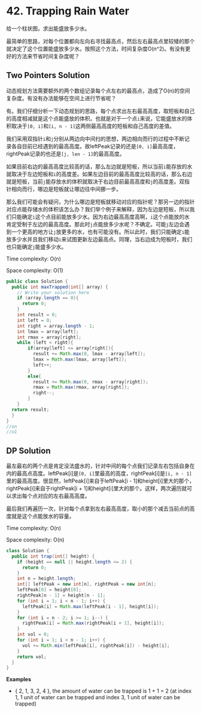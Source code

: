 # 42. Trapping Rain Water

给一个柱状图，求出能盛放多少水。

最简单的思路，对每个位置都向左向右寻找最高点，然后左右最高点里较矮的那个就决定了这个位置能盛放多少水。按照这个方法，时间复杂度O(n^2)。有没有更好的方法来节省时间复杂度呢？

## Two Pointers Solution

动态规划方法需要额外的两个数组记录每个点左右的最高点，造成了O(n)的空间复杂度。有没有办法能够在空间上进行节省呢？

有。我们仔细分析一下动态规划的思路，每个点求出左右最高高度，取短板和自己的高度相减就是这个点能盛放的体积。也就是对于一个点`i`来说，它能盛放水的体积取决于`[0, i]`和`[i, n - 1]`这两侧最高高度的短板和自己高度的差值。

我们采用双指针`i`和`j`分别从两边向中间扫的思想，两边相向而行的过程中不断记录各自目前已经遇到的最高高度。故leftPeak记录的还是`[0, i]`最高高度，rightPeak记录的也还是`[j, len - 1]`的最高高度。

如果目前右边的最高高度比较高的话，那么左边就是短板，所以当前`i`能存放的水就取决于左边短板和`i`的高度差。如果左边目前的最高高度比较高的话，那么右边就是短板，当前`j`能存放水的体积就取决于右边目前最高高度和`j`的高度差。双指针相向而行，哪边是短板就让哪边往中间挪一步。

那么我们可能会有疑问，为什么哪边是短板就移动对应的指针呢？那另一边的指针对应点能存储水的体积该怎么办？我们举个例子来解释，因为左边是短板，所以我们只能确定`i`这个点目前能放多少水。因为右边最高高度高啊，`i`这个点能放的水肯定受制于左边的最高高度。那此时`j`点能放多少水呢？不确定。可能`j`左边会遇到一个更高的地方让`j`放更多的水，也有可能没有。所以此时，我们只能确定`i`能放多少水并且我们移动`i`来试图更新左边最高点。同理，当右边成为短板时，我们也只能确定`j`能盛多少水。

Time complexity: O(n)

Space complexity: O(1)

```java
public class Solution {
  public int maxTrapped(int[] array) {
    // Write your solution here
    if (array.length == 0){
      return 0;
    }
    int result = 0;
    int left = 0;
    int right = array.length - 1;
    int lmax = array[left];
    int rmax = array[right];
    while (left < right){
        if(array[left] <= array[right]){
          result += Math.max(0, lmax - array[left]);
          lmax = Math.max(lmax, array[left]);
          left++;
        } 
        else{
          result += Math.max(0, rmax - array[right]);
          rmax = Math.max(rmax, array[right]);
          right--;
        }
    }
  return result; 
  }
}
//on
//o1
```

## DP Solution

最左最右的两个点是肯定没法盛水的，针对中间的每个点我们记录左右包括自身在内的最高点高度。leftPeak[i]是`[0, i]`里最高的高度，rightPeak[i]是`[i, n - 1]`里的最高高度。很显然，leftPeak[i]来自于leftPeak[i - 1]和height[i]里大的那个，rightPeak[i]来自于rightPeak[i + 1]和height[i]里大的那个。这样，两次遍历就可以求出每个点对应的左右最高高度。

最后我们再遍历一次，针对每个点拿到左右最高高度，取小的那个减去当前点的高度就是这个点能放水的容量。

Time complexity: O(n)

Space complexity: O(n)

```java
class Solution {
  public int trap(int[] height) {
    if (height == null || height.length <= 2) {
      return 0;
    }
    int n = height.length;
    int[] leftPeak = new int[n], rightPeak = new int[n];
    leftPeak[0] = height[0];
    rightPeak[n - 1] = height[n - 1];
    for (int i = 1; i < n - 1; i++) {
      leftPeak[i] = Math.max(leftPeak[i - 1], height[i]);
    }
    for (int i = n - 2; i >= 1; i--) {
      rightPeak[i] = Math.max(rightPeak[i + 1], height[i]);
    }
    int vol = 0;
    for (int i = 1; i < n - 1; i++) {
      vol += Math.min(leftPeak[i], rightPeak[i]) - height[i];
    }
    return vol;
  }
}
```

**Examples**

- { 2, 1, 3, 2, 4 }, the amount of water can be trapped is 1 + 1 = 2 (at index 1, 1 unit of water can be trapped and index 3, 1 unit of water can be trapped)
